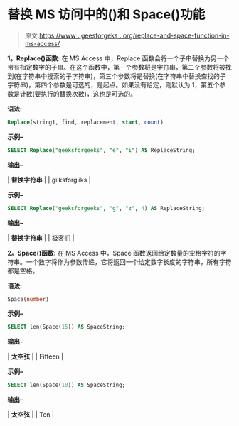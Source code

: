 # 替换 MS 访问中的()和 Space()功能

> 原文:[https://www . geesforgeks . org/replace-and-space-function-in-ms-access/](https://www.geeksforgeeks.org/replace-and-space-function-in-ms-access/)

**1。Replace()函数:**
在 MS Access 中，Replace 函数会将一个子串替换为另一个带有指定数字的子串。在这个函数中，第一个参数将是字符串，第二个参数将被找到(在字符串中搜索的子字符串)，第三个参数将是替换(在字符串中替换查找的子字符串)，第四个参数是可选的，是起点。如果没有给定，则默认为 1，第五个参数是计数(要执行的替换次数)，这也是可选的。

**语法:**

```sql
Replace(string1, find, replacement, start, count) 
```

**示例–**

```sql
SELECT Replace("geeksforgeeks", "e", "i") AS ReplaceString;
```

**输出–**

| **替换字符串** |
| giiksforgiiks |

**示例–**

```sql
SELECT Replace("geeksforgeeks", "g", "z", 4) AS ReplaceString;
```

**输出–**

| **替换字符串** |
| 极客们 |

**2。Space()函数:**
在 MS Access 中，Space 函数返回给定数量的空格字符的字符串。一个数字将作为参数传递，它将返回一个给定数字长度的字符串，所有字符都是空格。

**语法:**

```sql
Space(number) 
```

**示例–**

```sql
SELECT len(Space(15)) AS SpaceString;
```

**输出–**

| **太空弦** |
| Fifteen |

**示例–**

```sql
SELECT len(Space(10)) AS SpaceString;
```

**输出–**

| **太空弦** |
| Ten |